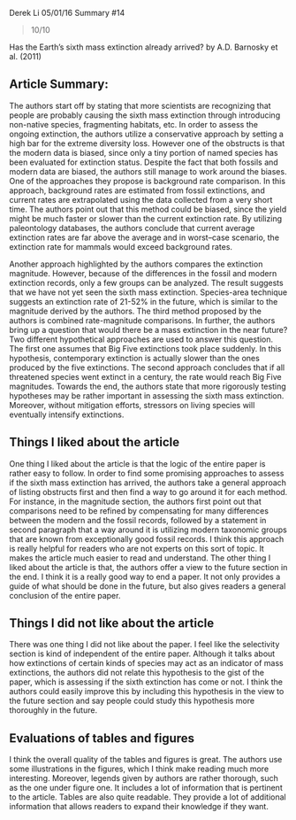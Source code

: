 Derek Li
05/01/16
Summary #14

> 10/10

Has the Earth’s sixth mass extinction already arrived? by A.D. Barnosky et al. (2011)

## Article Summary:
The authors start off by stating that more scientists are recognizing that people are probably causing the sixth mass extinction through introducing non-native species, fragmenting habitats, etc. In order to assess the ongoing extinction, the authors utilize a conservative approach by setting a high bar for the extreme diversity loss. However one of the obstructs is that the modern data is biased, since only a tiny portion of named species has been evaluated for extinction status. Despite the fact that both fossils and modern data are biased, the authors still manage to work around the biases. One of the approaches they propose is background rate comparison. In this approach, background rates are estimated from fossil extinctions, and current rates are extrapolated using the data collected from a very short time. The authors point out that this method could be biased, since the yield might be much faster or slower than the current extinction rate. By utilizing paleontology databases, the authors conclude that current average extinction rates are far above the average and in worst–case scenario, the extinction rate for mammals would exceed background rates. 

Another approach highlighted by the authors compares the extinction magnitude. However, because of the differences in the fossil and modern extinction records, only a few groups can be analyzed. The result suggests that we have not yet seen the sixth mass extinction. Species-area technique suggests an extinction rate of 21-52% in the future, which is similar to the magnitude derived by the authors. The third method proposed by the authors is combined rate-magnitude comparisons. In further, the authors bring up a question that would there be a mass extinction in the near future? Two different hypothetical approaches are used to answer this question. The first one assumes that Big Five extinctions took place suddenly. In this hypothesis, contemporary extinction is actually slower than the ones produced by the five extinctions. The second approach concludes that if all threatened species went extinct in a century, the rate would reach Big Five magnitudes. Towards the end, the authors state that more rigorously testing hypotheses may be rather important in assessing the sixth mass extinction. Moreover, without mitigation efforts, stressors on living species will eventually intensify extinctions. 

## Things I liked about the article
One thing I liked about the article is that the logic of the entire paper is rather easy to follow. In order to find some promising approaches to assess if the sixth mass extinction has arrived, the authors take a general approach of listing obstructs first and then find a way to go around it for each method.  For instance, in the magnitude section, the authors first point out that comparisons need to be refined by compensating for many differences between the modern and the fossil records, followed by a statement in second paragraph that a way around it is utilizing modern taxonomic groups that are known from exceptionally good fossil records. I think this approach is really helpful for readers who are not experts on this sort of topic. It makes the article much easier to read and understand. The other thing I liked about the article is that, the authors offer a view to the future section in the end. I think it is a really good way to end a paper. It not only provides a guide of what should be done in the future, but also gives readers a general conclusion of the entire paper.

## Things I did not like about the article
There was one thing I did not like about the paper. I feel like the selectivity section is kind of independent of the entire paper. Although it talks about how extinctions of certain kinds of species may act as an indicator of mass extinctions, the authors did not relate this hypothesis to the gist of the paper, which is assessing if the sixth extinction has come or not. I think the authors could easily improve this by including this hypothesis in the view to the future section and say people could study this hypothesis more thoroughly in the future. 

## Evaluations of tables and figures
I think the overall quality of the tables and figures is great. The authors use some illustrations in the figures, which I think make reading much more interesting. Moreover, legends given by authors are rather thorough, such as the one under figure one. It includes a lot of information that is pertinent to the article. Tables are also quite readable. They provide a lot of additional information that allows readers to expand their knowledge if they want. 
